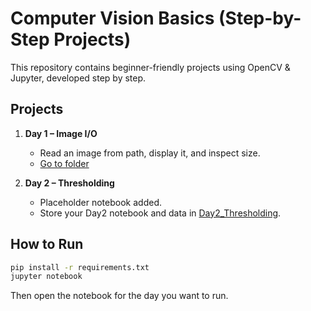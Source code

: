 # Computer Vision Basics (Step-by-Step Projects)

This repository contains beginner-friendly projects using OpenCV & Jupyter, developed step by step.

## Projects

1. **Day 1 – Image I/O**
   - Read an image from path, display it, and inspect size.
   - [Go to folder](./Day1_Image_IO)

2. **Day 2 – Thresholding**
   - Placeholder notebook added.
   - Store your Day2 notebook and data in [Day2_Thresholding](./Day2_Thresholding).

## How to Run
```bash
pip install -r requirements.txt
jupyter notebook
```
Then open the notebook for the day you want to run.
